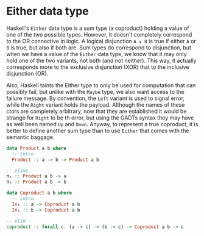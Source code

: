 # Either data type

Haskell's `Either` data type is a sum type (a coproduct) holding a value of one of the two possible types. However, it doesn't completely correspond to the OR connective in logic. A logical disjunction `A ∨ B` is true if either `A` or `B` is true, but also if both are. Sum types do correspond to disjunction, but when we have a value of the `Either` data type, we know that it may only hold one of the two variants, not both (and not neither). This way, it actually corresponds more to the exclusive disjunction (XOR) that to the inclusive disjunction (OR).

Also, Haskell taints the Either type to only be used for computation that can possibly fail, but unlike with the `Maybe` type, we also want access to the failure message. By convention, the `Left` variant is used to signal error, while the `Right` variant holds the payload. Although the names of these ctors are completely arbitrary, now that they are established it would be strange for `Right` to be th error, but using the GADTs syntax they may have as well been named `Up` and `Down`. Anyway, to represent a true coproduct, it is better to define another sum type than to use `Either` that comes with the semantic baggage.

```hs
data Product a b where
  -- intro
  Product :: a -> b -> Product a b

-- elims
π₁ :: Product a b -> a
π₂ :: Product a b -> b

data Coproduct a b where
  -- intro
  In₁ :: a -> Coproduct a b
  In₂ :: b -> Coproduct a b

-- elim
coproduct :: forall c. (a -> c) -> (b -> c) -> Coproduct a b -> c
```
